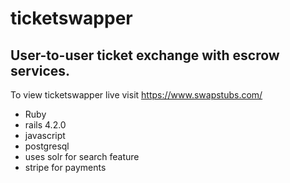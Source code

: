# ticketswapper
## User-to-user ticket exchange with escrow services.

To view ticketswapper live visit https://www.swapstubs.com/

* Ruby
* rails 4.2.0
* javascript
* postgresql
* uses solr for search feature
* stripe for payments
